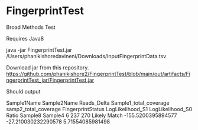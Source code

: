 # FingerprintTest
Broad Methods Test

Requires Java8

java -jar FingerprintTest.jar /Users/phanikishoredavineni/Downloads/InputFingerprintData.tsv 

Download jar from this repository. https://github.com/phanikishore2/FingerprintTest/blob/main/out/artifacts/FingerprintTest_jar/FingerprintTest.jar


Should output 

Sample1Name	Sample2Name	Reads_Delta	Sample1_total_coverage	samp2_total_coverage	FingerprintStatus	LogLikelihood_S1	LogLikelihood_S0	Ratio
Sample8	Sample4	6	237	270	Likely Match	-155.5200395894577	-27.210030232290578	5.71554085981498

